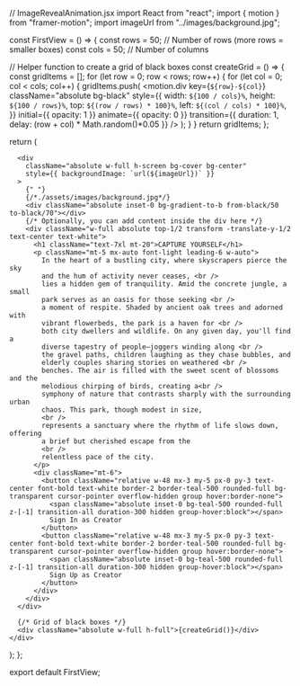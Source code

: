 // ImageRevealAnimation.jsx
import React from "react";
import { motion } from "framer-motion";
import imageUrl from "../images/background.jpg";

const FirstView = () => {
  const rows = 50; // Number of rows (more rows = smaller boxes)
  const cols = 50; // Number of columns

  // Helper function to create a grid of black boxes
  const createGrid = () => {
    const gridItems = [];
    for (let row = 0; row < rows; row++) {
      for (let col = 0; col < cols; col++) {
        gridItems.push(
          <motion.div
            key={`${row}-${col}`}
            className="absolute bg-black"
            style={{
              width: `${100 / cols}%`,
              height: `${100 / rows}%`,
              top: `${(row / rows) * 100}%`,
              left: `${(col / cols) * 100}%`,
            }}
            initial={{ opacity: 1 }}
            animate={{ opacity: 0 }}
            transition={{ duration: 1, delay: (row + col) * Math.random()*0.05 }}
          />
        );
      }
    }
    return gridItems;
  };

  return (
    <div className="relative w-screen h-screen overflow-hidden">

      <div
        className="absolute w-full h-screen bg-cover bg-center"
        style={{ backgroundImage: `url(${imageUrl})` }}
      >
        {" "}
        {/*./assets/images/background.jpg*/}
        <div className="absolute inset-0 bg-gradient-to-b from-black/50 to-black/70"></div>
        {/* Optionally, you can add content inside the div here */}
        <div className="w-full absolute top-1/2 transform -translate-y-1/2 text-center text-white">
          <h1 className="text-7xl mt-20">CAPTURE YOURSELF</h1>
          <p className="mt-5 mx-auto font-light leading-6 w-auto">
            In the heart of a bustling city, where skyscrapers pierce the sky
            and the hum of activity never ceases, <br />
            lies a hidden gem of tranquility. Amid the concrete jungle, a small
            park serves as an oasis for those seeking <br />
            a moment of respite. Shaded by ancient oak trees and adorned with
            vibrant flowerbeds, the park is a haven for <br />
            both city dwellers and wildlife. On any given day, you'll find a
            diverse tapestry of people—joggers winding along <br />
            the gravel paths, children laughing as they chase bubbles, and
            elderly couples sharing stories on weathered <br />
            benches. The air is filled with the sweet scent of blossoms and the
            melodious chirping of birds, creating a<br />
            symphony of nature that contrasts sharply with the surrounding urban
            chaos. This park, though modest in size,
            <br />
            represents a sanctuary where the rhythm of life slows down, offering
            a brief but cherished escape from the
            <br />
            relentless pace of the city.
          </p>
          <div className="mt-6">
            <button className="relative w-48 mx-3 my-5 px-0 py-3 text-center font-bold text-white border-2 border-teal-500 rounded-full bg-transparent cursor-pointer overflow-hidden group hover:border-none">
              <span className="absolute inset-0 bg-teal-500 rounded-full z-[-1] transition-all duration-300 hidden group-hover:block"></span>
              Sign In as Creator
            </button>
            <button className="relative w-48 mx-3 my-5 px-0 py-3 text-center font-bold text-white border-2 border-teal-500 rounded-full bg-transparent cursor-pointer overflow-hidden group hover:border-none">
              <span className="absolute inset-0 bg-teal-500 rounded-full z-[-1] transition-all duration-300 hidden group-hover:block"></span>
              Sign Up as Creator
            </button>
          </div>
        </div>
      </div>

      {/* Grid of black boxes */}
      <div className="absolute w-full h-full">{createGrid()}</div>
    </div>
  );
};

export default FirstView;
